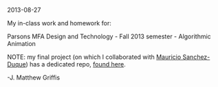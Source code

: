 2013-08-27

My in-class work and homework for:

Parsons MFA Design and Technology - 
Fall 2013 semester - 
Algorithmic Animation

NOTE: my final project (on which I collaborated with <a target="_blank" href="https://github.com/sheva29">Mauricio Sanchez-Duque</a>) has a dedicated repo, <a target="_blank" href="https://github.com/jmatthewgriffis/Space_Odyssey_2_complete">found here</a>.

-J. Matthew Griffis
